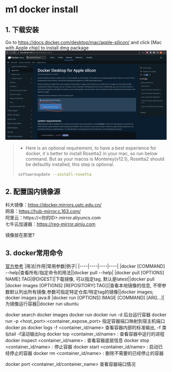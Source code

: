 # m1 docker install

## 1. 下载安装
Go to https://docs.docker.com/desktop/mac/apple-silicon/ and click [Mac with Apple chip] to install dmg package
![download docker](./markdown_source/pic/note_m1_docker_install_1.png)

> * Here is an optional requirement, to have a best experience for docker, it`s better to install Rosetta2 in your mac, so run below command. But as your macos is Monterey(v12.1), Rosetta2 should be defaultly installed, this step is optional.
> ```bash
> softwareupdate --install-rosetta
> ```

## 2. 配置国内镜像源
科大镜像：https://docker.mirrors.ustc.edu.cn/  
网易：https://hub-mirror.c.163.com/  
阿里云：https://<你的ID>.mirror.aliyuncs.com  
七牛云加速器：https://reg-mirror.qiniu.com  

 
镜像放在那里?


## 3. docker常用命令
[官方参考](https://docs.docker.com/engine/reference/run/)
|用法|作用|常用参数|例子|
|----|----|----|----|
|docker [COMMAND] --help|查看所有/指定命令的用法||docker pull --help|
|docker pull [OPTIONS] NAME[:TAG\|@DIGEST]|下载镜像, 可以指定tag, 默认是latest||docker pull 
|docker images [OPTIONS] [REPOSITORY[:TAG]]|查看本地镜像的信息, 不带参数默认列出所有镜像,参数可指定特定仓库/特定tag的镜像||docker images; docker images java:8
|docker run [OPTIONS] IMAGE [COMMAND] [ARG...]|为镜像运行容器||docker run ubuntu




  


    

    
docker search 
docker images
docker run 
    docker run -d 后台运行容器
    docker run -p <host_port>:<container_expose_port> 指定容器端口映射到宿主机端口
docker ps
docker logs -f <container_id/name> 查看容器内部的标准输出, -f 类似tail -f滚动输出log
docker top <container_id/name> : 查看容器中运行的进程
docker inspect <container_id/name> : 查看容器底层信息
docker stop <container_id/name> : 停止容器
docker start <container_id/name> : 启动已经停止的容器
docker rm <container_id/name> : 删除不需要的已经停止的容器

docker port <container_id/container_name> 查看容器端口情况


